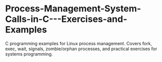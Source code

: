 # Process-Management-System-Calls-in-C---Exercises-and-Examples
C programming examples for Linux process management. 
Covers fork, exec, wait, signals, zombie/orphan processes, 
and practical exercises for systems programming.
